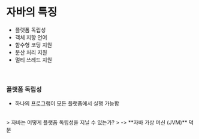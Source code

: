 #  **자바의 특징**
* 플랫폼 독립성
* 객체 지향 언어
* 함수형 코딩 지원
* 분산 처리 지원
* 멀티 쓰레드 지원  
  <br>
  <br>
### **플랫폼 독립성**
* 하나의 프로그램이 모든 플랫폼에서 실행 가능함
<br>
> 자바는 어떻게 플랫폼 독립성을 지닐 수 있는가?  
> -> **자바 가상 머신 (JVM)** 덕분










